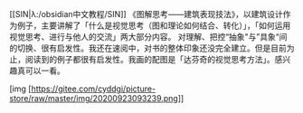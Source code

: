 [[SIN|λ:/obsidian中文教程/SIN]]
《图解思考——建筑表现技法》，以建筑设计作为例子，主要讲解了「什么是视觉思考（图和理论如何结合、转化）」，「如何运用视觉思考、进行与他人的交流」两大部分内容。 对理解、把控“抽象"与”具象“间的切换、很有启发性。我还在速阅中，对书的整体印象还没完全建立。但是目前为止，阅读到的例子都很有启发性。我画的配图是「达芬奇的视觉思考方法」。感兴趣真可以一看。

[img [https://gitee.com/cyddgi/picture-store/raw/master/img/20200923093239.png]]